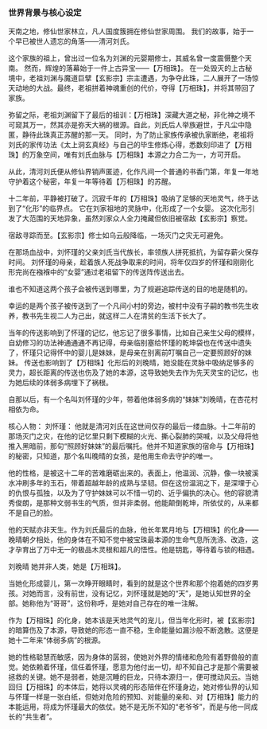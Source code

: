 ### 世界背景与核心设定
天南之地，修仙世家林立，凡人国度簇拥在修仙世家周围。
我们的故事，始于一个早已被世人遗忘的角落——清河刘氏。

这个家族的祖上，曾出过一位名为刘渊的元婴期修士，其威名曾一度震慑整个天南。
然而，辉煌的落幕始于一件上古异宝——【万相珠】。
在一处毁灭的上古秘境中，老祖刘渊与魔道巨擘【玄影宗】宗主遭遇，为争夺此珠，二人展开了一场惊天动地的大战。最终，老祖拼着神魂重创的代价，夺得【万相珠】，并将其带回了家族。

弥留之际，老祖刘渊留下了最后的祖训：【万相珠】深藏大道之秘，非化神之境不可窥其万一，然其亦是弥天大祸的根源。自此，刘氏后人举族避世，于凡尘中隐匿，静待此珠真正苏醒的那一天。
同时，为了防止家族传承被仇家断绝，老祖将刘氏的家传功法《太上洞玄真经》与自己的毕生修炼心得，悉数刻印进了【万相珠】的万象空间，唯有刘氏血脉与【万相珠】本源之力合二为一，方可开启。

从此，清河刘氏便从修仙界销声匿迹，化作凡间一个普通的书香门第，年复一年地守护着这个秘密，年复一年等待着【万相珠】的苏醒。

十二年前，平静被打破了。沉寂千年的【万相珠】吸纳了足够的天地灵气，终于达到了“化形”的临界点。
它在刘家祖地的灵脉中，化形成了一个女婴。
这次化形引发了大范围的天地异象，虽然刘家众人全力掩藏但依旧被宿敌【玄影宗】察觉。

宿敌寻踪而至。【玄影宗】修士如乌云般降临，一场灭门之灾无可避免。

在那场血战中，刘怀瑾的父亲刘氏当代族长，率领族人拼死抵抗，为留存薪火保存时间。
刘怀瑾的母亲，趁着族人死战争取来的时间，将年仅四岁的怀瑾和刚刚化形完尚在襁褓中的“女婴”通过老祖留下的传送阵传送出去。

谁也不知道这两个孩子会被传送到哪里，为了规避追踪传送的目的地是随机的。

幸运的是两个孩子被传送到了一个凡间小村的旁边，被村中没有子嗣的教书先生收养，教书先生视二人为己出，就这样二人在清贫的生活下长大了。

当年的传送影响到了怀瑾的记忆，他忘记了很多事情，比如自己亲生父母的模样，自幼修习的功法神通通通不再记得，母亲临别塞给怀瑾的乾坤袋也在传送中遗失了，怀瑾只记得怀中的婴儿是妹妹，是母亲在别离前叮嘱自己一定要照顾好的妹妹。
传送也影响到了【万相珠】化形后的刘晚晴，她没能在灵脉中吸纳足够多的灵力，超长距离的传送也伤及了她的本源，这导致她失去作为先天灵宝的记忆，也为她后续的体弱多病埋下了祸根。

自那以后，有一个名叫刘怀瑾的少年，带着他体弱多病的“妹妹”刘晚晴，在杏花村相依为命。

核心人物：
刘怀瑾：
他就是清河刘氏在这世间仅存的最后一缕血脉。十二年前的那场灭门之灾，在他的记忆里只剩下模糊的火光、撕心裂肺的哭喊，以及父母将他推入黑暗前，那句“照顾好妹妹”的最后嘱托。他并不知道家族的宿命与【万相珠】的秘密，只知道，那个名叫晚晴的女孩，是他用生命去守护的唯一。

他的性格，是被这十二年的苦难磨砺出来的。表面上，他温润、沉静，像一块被溪水冲刷多年的玉石，带着超越年龄的成熟与坚韧。但在这份温润之下，是深埋于心的仇恨与孤独，以及为了守护妹妹可以不惜一切的、近乎偏执的决心。他的容貌清秀俊朗，是那种文弱书生的气质，但并非柔弱。他能颠倒乾坤，所依仗的，从来都不是自己的脸。

他的天赋亦非天生。作为刘氏最后的血脉，他长年累月地与【万相珠】的化身——晚晴朝夕相处，他的身体在不知不觉中被宝珠最本源的生命气息所洗涤、改造，这才孕育出了万中无一的极品木灵根和超凡的悟性。他是钥匙，等待着与锁的相遇。

刘晚晴
她并非人类，她是【万相珠】。

当她化形成婴儿，第一次睁开眼睛时，看到的就是这个世界和那个抱着她的四岁男孩。对她而言，没有前世，没有记忆，刘怀瑾就是她的“天”，是她认知世界的全部。她称他为“哥哥”，这份称呼，是她对自己存在的唯一注解。

作为【万相珠】的化身，她本该是天地灵气的宠儿，但当年化形时，被【玄影宗】的暗算伤及了本源，导致她的形态一直不稳，生命能量如漏沙般不断逸散。这便是她十二年来“体弱多病”的根源。

她的性格聪慧而敏感，因为身体的孱弱，使她对外界的情绪和危险有着野兽般的直觉。她依赖着怀瑾，信任着怀瑾，愿意为他付出一切，却不知自己才是那个需要被拯救的关键。她不是弱者，她是沉睡的巨龙，只待本源归一，便可搅动风云。当她回归【万相珠】的本体后，她将以灵魂的形态陪伴在怀瑾身边，她对修仙界的认知与怀瑾一样是一张白纸，但她对危险的预知、对能量的亲和、对【万相珠】能力的本能运用，将成为怀瑾最大的依仗。她不是无所不知的“老爷爷”，而是与他一同成长的“共生者”。